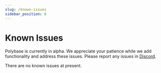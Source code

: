 ```yaml
---
slug: /known-issues
sidebar_position: 6
---
```


# Known Issues

Polybase is currently in alpha. We appreciate your patience while we add functionality and address these issues. Please report any issues in [Discord](https://discord.gg/DrXkRpCFDX).

There are no known issues at present.

